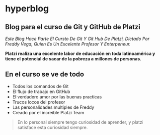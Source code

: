# hyperblog
## Blog para el curso de Git y GitHub de Platzi 


*Este Blog Hace Parte El Cursto De Git Y Git Hub De Platzi, Dictado Por Freddy Vega, Quien Es Un Excelente Profesor Y Enterpeneur.*

**Platzi realiza una excelente labor de educación en toda latinoamérica y tiene el potencial de sacar de la pobreza a millones de personas.**

## En el curso se ve de todo
* Todos los comandos de Git
* El flujo de trabajo en GitHub
* El verdadero amor por las buenas practicas
* Trucos locos del profesor
* Las personalidades multiples de Freddy
* Creado por el increible Platzi Team

>En lo personal siempre tengo curiosidad de aprender, y platzi satisface esta curiosidad siempre.
